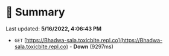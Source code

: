 # 📖 Summary
Last updated: **5/16/2022, 4:06:43 PM**

- `GET` [https://Bhadwa-sala.toxicblte.repl.co](https://Bhadwa-sala.toxicblte.repl.co) - **Down** (9297ms)
